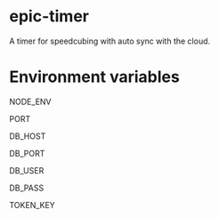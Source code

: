 # epic-timer
A timer for speedcubing with auto sync with the cloud.

# Environment variables
NODE_ENV

PORT

DB_HOST

DB_PORT

DB_USER

DB_PASS

TOKEN_KEY
